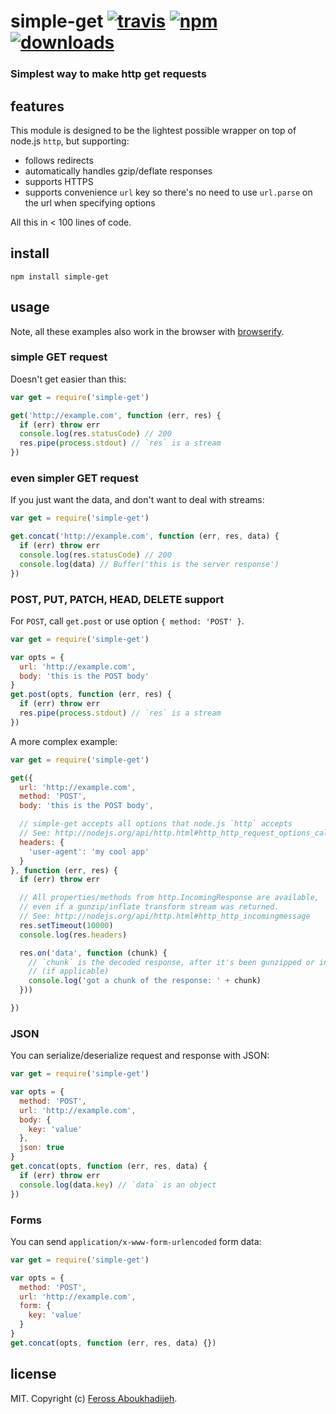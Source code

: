 # simple-get [![travis][travis-image]][travis-url] [![npm][npm-image]][npm-url] [![downloads][downloads-image]][downloads-url]

[travis-image]: https://img.shields.io/travis/feross/simple-get/master.svg
[travis-url]: https://travis-ci.org/feross/simple-get
[npm-image]: https://img.shields.io/npm/v/simple-get.svg
[npm-url]: https://npmjs.org/package/simple-get
[downloads-image]: https://img.shields.io/npm/dm/simple-get.svg
[downloads-url]: https://npmjs.org/package/simple-get

### Simplest way to make http get requests

## features

This module is designed to be the lightest possible wrapper on top of node.js `http`, but supporting:

- follows redirects
- automatically handles gzip/deflate responses
- supports HTTPS
- supports convenience `url` key so there's no need to use `url.parse` on the url when specifying options

All this in < 100 lines of code.

## install

```
npm install simple-get
```

## usage

Note, all these examples also work in the browser with [browserify](http://browserify.org/).

### simple GET request

Doesn't get easier than this:

```js
var get = require('simple-get')

get('http://example.com', function (err, res) {
  if (err) throw err
  console.log(res.statusCode) // 200
  res.pipe(process.stdout) // `res` is a stream
})
```

### even simpler GET request

If you just want the data, and don't want to deal with streams:

```js
var get = require('simple-get')

get.concat('http://example.com', function (err, res, data) {
  if (err) throw err
  console.log(res.statusCode) // 200
  console.log(data) // Buffer('this is the server response')
})
```

### POST, PUT, PATCH, HEAD, DELETE support

For `POST`, call `get.post` or use option `{ method: 'POST' }`.

```js
var get = require('simple-get')

var opts = {
  url: 'http://example.com',
  body: 'this is the POST body'
}
get.post(opts, function (err, res) {
  if (err) throw err
  res.pipe(process.stdout) // `res` is a stream
})
```

A more complex example:

```js
var get = require('simple-get')

get({
  url: 'http://example.com',
  method: 'POST',
  body: 'this is the POST body',

  // simple-get accepts all options that node.js `http` accepts
  // See: http://nodejs.org/api/http.html#http_http_request_options_callback
  headers: {
    'user-agent': 'my cool app'
  }
}, function (err, res) {
  if (err) throw err

  // All properties/methods from http.IncomingResponse are available,
  // even if a gunzip/inflate transform stream was returned.
  // See: http://nodejs.org/api/http.html#http_http_incomingmessage
  res.setTimeout(10000)
  console.log(res.headers)

  res.on('data', function (chunk) {
    // `chunk` is the decoded response, after it's been gunzipped or inflated
    // (if applicable)
    console.log('got a chunk of the response: ' + chunk)
  }))

})
```

### JSON

You can serialize/deserialize request and response with JSON:

```js
var get = require('simple-get')

var opts = {
  method: 'POST',
  url: 'http://example.com',
  body: {
    key: 'value'
  },
  json: true
}
get.concat(opts, function (err, res, data) {
  if (err) throw err
  console.log(data.key) // `data` is an object
})
```

### Forms

You can send `application/x-www-form-urlencoded` form data:

```js
var get = require('simple-get')

var opts = {
  method: 'POST',
  url: 'http://example.com',
  form: {
    key: 'value'
  }
}
get.concat(opts, function (err, res, data) {})
```

## license

MIT. Copyright (c) [Feross Aboukhadijeh](http://feross.org).
